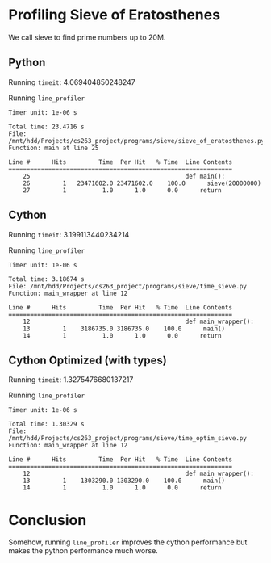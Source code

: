# Profiling Sieve of Eratosthenes
We call sieve to find prime numbers up to 20M.

## Python
Running `timeit`: 4.069404850248247

Running `line_profiler`
```
Timer unit: 1e-06 s

Total time: 23.4716 s
File: /mnt/hdd/Projects/cs263_project/programs/sieve/sieve_of_eratosthenes.py
Function: main at line 25

Line #      Hits         Time  Per Hit   % Time  Line Contents
==============================================================
    25                                           def main():
    26         1   23471602.0 23471602.0    100.0      sieve(20000000)
    27         1          1.0      1.0      0.0      return
```

## Cython
Running `timeit`: 3.199113440234214

Running `line_profiler`
```
Timer unit: 1e-06 s

Total time: 3.18674 s
File: /mnt/hdd/Projects/cs263_project/programs/sieve/time_sieve.py
Function: main_wrapper at line 12

Line #      Hits         Time  Per Hit   % Time  Line Contents
==============================================================
    12                                           def main_wrapper():
    13         1    3186735.0 3186735.0    100.0      main()
    14         1          1.0      1.0      0.0      return
```

## Cython Optimized (with types)
Running `timeit`: 1.3275476680137217

Running `line_profiler`
```
Timer unit: 1e-06 s

Total time: 1.30329 s
File: /mnt/hdd/Projects/cs263_project/programs/sieve/time_optim_sieve.py
Function: main_wrapper at line 12

Line #      Hits         Time  Per Hit   % Time  Line Contents
==============================================================
    12                                           def main_wrapper():
    13         1    1303290.0 1303290.0    100.0      main()
    14         1          1.0      1.0      0.0      return
```

# Conclusion
Somehow, running `line_profiler` improves the cython performance but makes the python performance much worse.
